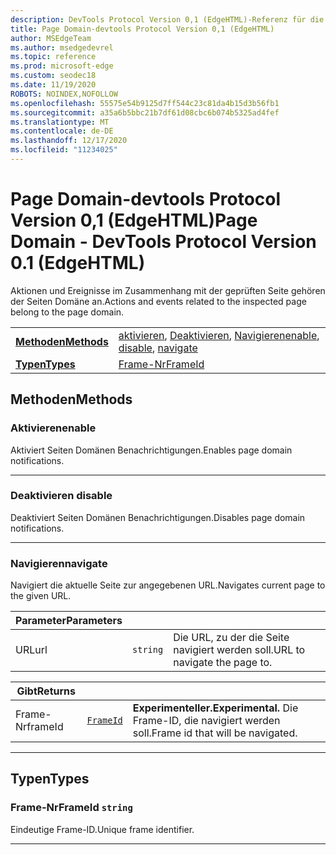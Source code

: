 ```yaml
---
description: DevTools Protocol Version 0,1 (EdgeHTML)-Referenz für die Seiten Domäne. Aktionen und Ereignisse im Zusammenhang mit der geprüften Seite gehören der Seiten Domäne an.
title: Page Domain-devtools Protocol Version 0,1 (EdgeHTML)
author: MSEdgeTeam
ms.author: msedgedevrel
ms.topic: reference
ms.prod: microsoft-edge
ms.custom: seodec18
ms.date: 11/19/2020
ROBOTS: NOINDEX,NOFOLLOW
ms.openlocfilehash: 55575e54b9125d7ff544c23c81da4b15d3b56fb1
ms.sourcegitcommit: a35a6b5bbc21b7df61d08cbc6b074b5325ad4fef
ms.translationtype: MT
ms.contentlocale: de-DE
ms.lasthandoff: 12/17/2020
ms.locfileid: "11234025"
---
```

# <span data-ttu-id="a3e49-104">Page Domain-devtools Protocol Version 0,1 (EdgeHTML)</span><span class="sxs-lookup"><span data-stu-id="a3e49-104">Page Domain - DevTools Protocol Version 0.1 (EdgeHTML)</span></span>  

<span data-ttu-id="a3e49-105">Aktionen und Ereignisse im Zusammenhang mit der geprüften Seite gehören der Seiten Domäne an.</span><span class="sxs-lookup"><span data-stu-id="a3e49-105">Actions and events related to the inspected page belong to the page domain.</span></span>

| | |
|-|-|
| [**<span data-ttu-id="a3e49-106">Methoden</span><span class="sxs-lookup"><span data-stu-id="a3e49-106">Methods</span></span>**](#methods) | <span data-ttu-id="a3e49-107">[aktivieren](#enable), [Deaktivieren](#disable), [Navigieren](#navigate)</span><span class="sxs-lookup"><span data-stu-id="a3e49-107">[enable](#enable), [disable](#disable), [navigate](#navigate)</span></span> |
| [**<span data-ttu-id="a3e49-108">Typen</span><span class="sxs-lookup"><span data-stu-id="a3e49-108">Types</span></span>**](#types) | [<span data-ttu-id="a3e49-109">Frame-Nr</span><span class="sxs-lookup"><span data-stu-id="a3e49-109">FrameId</span></span>](#frameid) |
## <span data-ttu-id="a3e49-110">Methoden</span><span class="sxs-lookup"><span data-stu-id="a3e49-110">Methods</span></span>

### <span data-ttu-id="a3e49-111">Aktivieren</span><span class="sxs-lookup"><span data-stu-id="a3e49-111">enable</span></span>
<span data-ttu-id="a3e49-112">Aktiviert Seiten Domänen Benachrichtigungen.</span><span class="sxs-lookup"><span data-stu-id="a3e49-112">Enables page domain notifications.</span></span>


---

### <span data-ttu-id="a3e49-113">Deaktivieren </span><span class="sxs-lookup"><span data-stu-id="a3e49-113">disable</span></span>
<span data-ttu-id="a3e49-114">Deaktiviert Seiten Domänen Benachrichtigungen.</span><span class="sxs-lookup"><span data-stu-id="a3e49-114">Disables page domain notifications.</span></span>


---

### <span data-ttu-id="a3e49-115">Navigieren</span><span class="sxs-lookup"><span data-stu-id="a3e49-115">navigate</span></span>
<span data-ttu-id="a3e49-116">Navigiert die aktuelle Seite zur angegebenen URL.</span><span class="sxs-lookup"><span data-stu-id="a3e49-116">Navigates current page to the given URL.</span></span>

<table>
    <thead>
        <tr>
            <th><span data-ttu-id="a3e49-117">Parameter</span><span class="sxs-lookup"><span data-stu-id="a3e49-117">Parameters</span></span></th>
            <th></th>
            <th></th>
        </tr>
    </thead>
    <tbody>
        <tr>
            <td><span data-ttu-id="a3e49-118">URL</span><span class="sxs-lookup"><span data-stu-id="a3e49-118">url</span></span></td>
            <td><code class="flyout">string</code></td>
            <td><span data-ttu-id="a3e49-119">Die URL, zu der die Seite navigiert werden soll.</span><span class="sxs-lookup"><span data-stu-id="a3e49-119">URL to navigate the page to.</span></span></td>
        </tr>
    </tbody>
</table>
<table>
    <thead>
        <tr>
            <th><span data-ttu-id="a3e49-120">Gibt</span><span class="sxs-lookup"><span data-stu-id="a3e49-120">Returns</span></span></th>
            <th></th>
            <th></th>
        </tr>
    </thead>
    <tbody>
        <tr>
            <td><span data-ttu-id="a3e49-121">Frame-Nr</span><span class="sxs-lookup"><span data-stu-id="a3e49-121">frameId</span></span></td>
            <td><a href="#frameid"><code class="flyout">FrameId</code></a></td>
            <td><span><b><span data-ttu-id="a3e49-122">Experimenteller.</span><span class="sxs-lookup"><span data-stu-id="a3e49-122">Experimental.</span></span> </b></span><span data-ttu-id="a3e49-123">Die Frame-ID, die navigiert werden soll.</span><span class="sxs-lookup"><span data-stu-id="a3e49-123">Frame id that will be navigated.</span></span></td>
        </tr>
    </tbody>
</table>

---

## <span data-ttu-id="a3e49-124">Typen</span><span class="sxs-lookup"><span data-stu-id="a3e49-124">Types</span></span>

### <a name="frameid"></a> <span data-ttu-id="a3e49-125">Frame-Nr</span><span class="sxs-lookup"><span data-stu-id="a3e49-125">FrameId</span></span> `string`

<span data-ttu-id="a3e49-126">Eindeutige Frame-ID.</span><span class="sxs-lookup"><span data-stu-id="a3e49-126">Unique frame identifier.</span></span>


---
